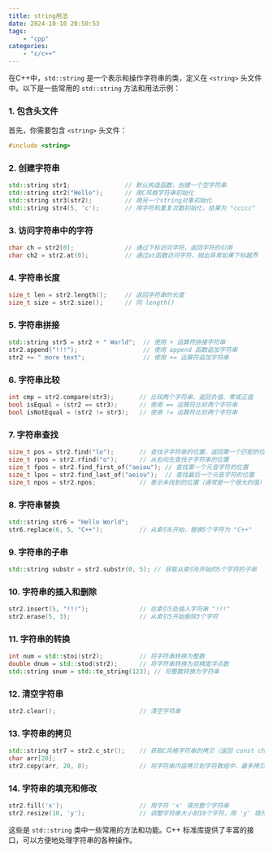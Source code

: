 ```yaml
---
title: string用法
date: 2024-10-10 20:50:53
tags:
    - "cpp"
categories:
    - "c/c++"
---
```

在C++中，`std::string` 是一个表示和操作字符串的类，定义在 `<string>` 头文件中。以下是一些常用的 `std::string` 方法和用法示例：

### 1. 包含头文件
首先，你需要包含 `<string>` 头文件：
```cpp
#include <string>
```

### 2. 创建字符串
```cpp
std::string str1;               // 默认构造函数，创建一个空字符串
std::string str2("Hello");      // 用C风格字符串初始化
std::string str3(str2);         // 用另一个string对象初始化
std::string str4(5, 'c');       // 用字符和重复次数初始化，结果为 "ccccc"
```

### 3. 访问字符串中的字符
```cpp
char ch = str2[0];              // 通过下标访问字符，返回字符的引用
char ch2 = str2.at(0);          // 通过at函数访问字符，抛出异常如果下标越界
```

### 4. 字符串长度
```cpp
size_t len = str2.length();     // 返回字符串的长度
size_t size = str2.size();      // 同 length()
```

### 5. 字符串拼接
```cpp
std::string str5 = str2 + " World";  // 使用 + 运算符拼接字符串
str2.append("!!!");                  // 使用 append 函数追加字符串
str2 += " more text";                // 使用 += 运算符追加字符串
```

### 6. 字符串比较
```cpp
int cmp = str2.compare(str3);       // 比较两个字符串，返回负值、零或正值
bool isEqual = (str2 == str3);      // 使用 == 运算符比较两个字符串
bool isNotEqual = (str2 != str3);   // 使用 != 运算符比较两个字符串
```

### 7. 字符串查找
```cpp
size_t pos = str2.find("lo");       // 查找子字符串的位置，返回第一个匹配的位置
size_t rpos = str2.rfind("o");      // 从右向左查找子字符串的位置
size_t fpos = str2.find_first_of("aeiou"); // 查找第一个元音字符的位置
size_t lpos = str2.find_last_of("aeiou");  // 查找最后一个元音字符的位置
size_t npos = str2.npos;            // 表示未找到的位置（通常是一个很大的值）
```

### 8. 字符串替换
```cpp
std::string str6 = "Hello World";
str6.replace(6, 5, "C++");          // 从索引6开始，替换5个字符为 "C++"
```

### 9. 字符串的子串
```cpp
std::string substr = str2.substr(0, 5); // 获取从索引0开始的5个字符的子串
```

### 10. 字符串的插入和删除
```cpp
str2.insert(5, "!!!");              // 在索引5处插入字符串 "!!!"
str2.erase(5, 3);                   // 从索引5开始删除3个字符
```

### 11. 字符串的转换
```cpp
int num = std::stoi(str2);          // 将字符串转换为整数
double dnum = std::stod(str2);      // 将字符串转换为双精度浮点数
std::string snum = std::to_string(123); // 将整数转换为字符串
```

### 12. 清空字符串
```cpp
str2.clear();                       // 清空字符串
```

### 13. 字符串的拷贝
```cpp
std::string str7 = str2.c_str();    // 获取C风格字符串的拷贝（返回 const char*）
char arr[20];
str2.copy(arr, 20, 0);              // 将字符串内容拷贝到字符数组中，最多拷贝20个字符，从索引0开始
```

### 14. 字符串的填充和修改
```cpp
str2.fill('x');                     // 用字符 'x' 填充整个字符串
str2.resize(10, 'y');               // 调整字符串大小到10个字符，用 'y' 填充新位置
```

这些是 `std::string` 类中一些常用的方法和功能。C++ 标准库提供了丰富的接口，可以方便地处理字符串的各种操作。